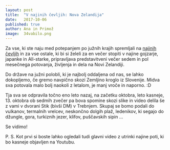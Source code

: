 ```yaml
---
layout: post
title:  "V najinih čevljih: Nova Zelandija"
date:   2017-10-06
published: true
author: Ana in Primož
image:  34vabilo.png
---
```


<p class="intro"><span class="dropcap">Z</span>a vse, ki ste naju med potepanjem po južnih krajih spremljali na <a href="http://xn--vnajinihevljih-xzb.si/">najinih čevljih</a> in za vse ostale, ki bi si želeli za en večer stopiti v najine gojzarje, japanke in All-starke, pripravljava predstavitveni večer sedem in pol mesečnega potovanja, življenja in dela na Novi Zelandiji. </p>

Do države na južni polobli, ki je najbolj oddaljena od nas, se lahko dokopljemo, če gremo navpično skozi Zemljino kroglo iz Slovenije. Midva sva potovala malo bolj naokoli z letalom, je manj vroče in naporno. :D

Tja sva se odpravila točno eno leto nazaj, na začetku oktobra, leto kasneje, 13. oktobra ob sedmih zvečer pa bova spomine skozi slike in video delila še z vami v dvorani Stik (bivši DM) v Trebnjem.
Skupaj se bomo podali do vulkanov, termalnih vrelcev, neskončno dolgih plaž, ledenikov, ki segajo do džungle, gora, turkiznih jezer, klifov, puščavskih sipin … 

Se vidimo!

P. S. Kot prvi si boste lahko ogledali tudi glavni video z utrinki najine poti, ki bo kasneje objavljen na Youtubu.